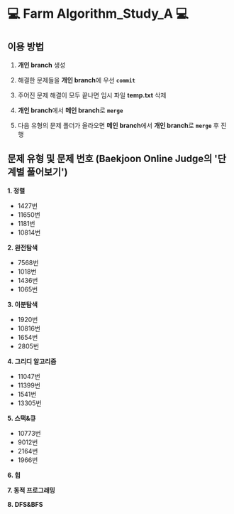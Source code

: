 # 💻 Farm Algorithm_Study_A 💻

## 이용 방법

1. **개인 branch** 생성

2. 해결한 문제들을 **개인 branch**에 우선 <code>**commit**</code>

3. 주어진 문제 해결이 모두 끝나면 임시 파일 **temp.txt** 삭제

4. **개인 branch**에서 **메인 branch**로 <code>**merge**</code>

5. 다음 유형의 문제 폴더가 올라오면 **메인 branch**에서 **개인 branch**로 <code>**merge**</code> 후 진행


## 문제 유형 및 문제 번호 (**B**aekjoon **O**nline **J**udge의 '단계별 풀어보기')

**1. 정렬**

* 1427번
* 11650번
* 1181번
* 10814번

**2. 완전탐색**

* 7568번
* 1018번
* 1436번
* 1065번

**3. 이분탐색**

* 1920번
* 10816번
* 1654번
* 2805번

**4. 그리디 알고리즘**

* 11047번
* 11399번
* 1541번
* 13305번

**5. 스택&큐**

* 10773번
* 9012번
* 2164번
* 1966번

**6. 힙**



**7. 동적 프로그래밍**



**8. DFS&BFS**